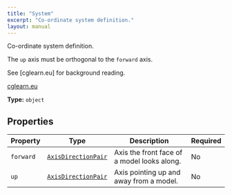 ```yaml
---
title: "System"
excerpt: "Co-ordinate system definition."
layout: manual
---
```


Co-ordinate system definition.

The `up` axis must be orthogonal to the `forward` axis.

See [cglearn.eu] for background reading.

[cglearn.eu](https://cglearn.eu/pub/computer-graphics/introduction-to-geometry#material-coordinate-systems-1)

**Type:** `object`





## Properties

| Property | Type | Description | Required |
|----------|------|-------------|----------|
| `forward` |[`AxisDirectionPair`](/docs/kcl/types/AxisDirectionPair)| Axis the front face of a model looks along. | No |
| `up` |[`AxisDirectionPair`](/docs/kcl/types/AxisDirectionPair)| Axis pointing up and away from a model. | No |


